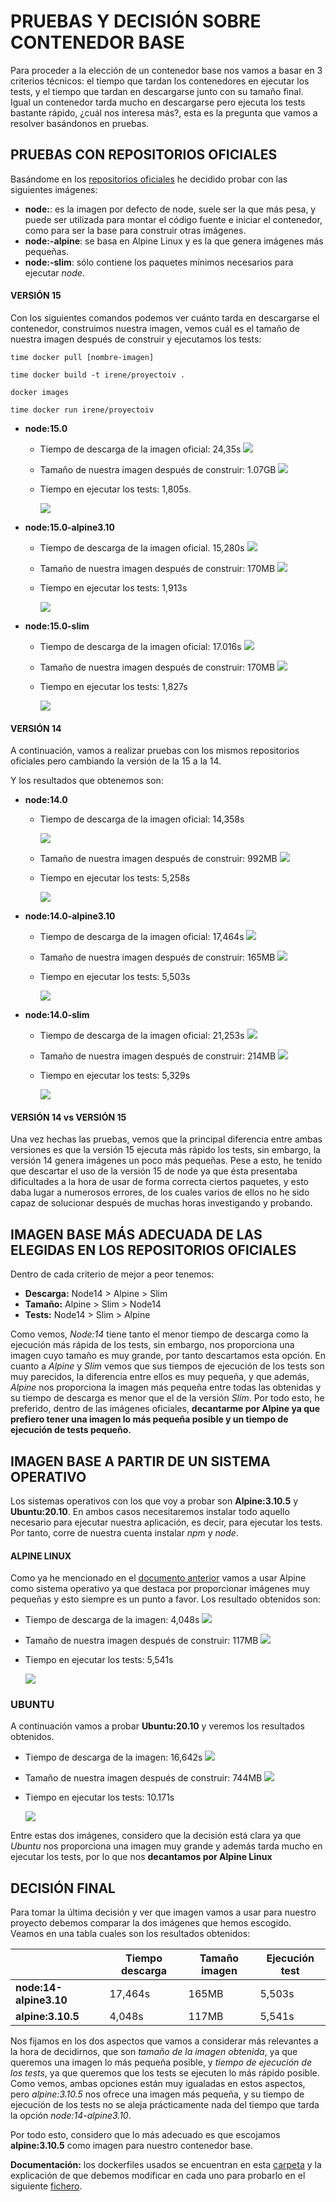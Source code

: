 # PRUEBAS Y DECISIÓN SOBRE CONTENEDOR BASE
Para proceder a la elección de un contenedor base nos vamos a basar en 3 criterios técnicos: el tiempo que tardan los contenedores en ejecutar los tests, y el tiempo que tardan en descargarse junto con su tamaño final.
Igual un contenedor tarda mucho en descargarse pero ejecuta los tests bastante rápido, ¿cuál nos interesa más?, esta es la pregunta que vamos a resolver basándonos en pruebas.

## PRUEBAS CON REPOSITORIOS OFICIALES
Basándome en los [repositorios oficiales](https://hub.docker.com/_/node) he decidido probar con las siguientes imágenes:
- **node:<version>**: es la imagen por defecto de node, suele ser la que más pesa, y puede ser utilizada para montar el código fuente e iniciar el contenedor, como para ser la base para construir otras imágenes.
- **node:<version>-alpine**: se basa en Alpine Linux y es la que genera imágenes más pequeñas.
- **node:<version>-slim**: sólo contiene los paquetes mínimos necesarios para ejecutar *node*.

#### VERSIÓN 15
Con los siguientes comandos podemos ver cuánto tarda en descargarse el contenedor, construimos nuestra imagen, vemos cuál es el tamaño de nuestra imagen después de construir y ejecutamos los tests:
~~~
time docker pull [nombre-imagen]

time docker build -t irene/proyectoiv .

docker images

time docker run irene/proyectoiv
~~~

- **node:15.0**
  - Tiempo de descarga de la imagen oficial: 24,35s
    ![](imagenes/descarga-node15.png)
  - Tamaño de nuestra imagen después de construir: 1.07GB
    ![](imagenes/tamaño-node15.png)
  - Tiempo en ejecutar los tests: 1,805s.

    ![](imagenes/test-node15.png)

- **node:15.0-alpine3.10**
  - Tiempo de descarga de la imagen oficial. 15,280s
    ![](imagenes/descarga-alpine15.png)
  - Tamaño de nuestra imagen después de construir: 170MB
    ![](imagenes/tamaño-alpine15.png)
  - Tiempo en ejecutar los tests: 1,913s

    ![](imagenes/test-alpine15.png)


- **node:15.0-slim**
  - Tiempo de descarga de la imagen oficial: 17.016s
    ![](imagenes/descarga-slim15.png)
  - Tamaño de nuestra imagen después de construir: 170MB
    ![](imagenes/tamaño-slim15.png)
  - Tiempo en ejecutar los tests: 1,827s

    ![](imagenes/test-slim15.png)

#### VERSIÓN 14
A continuación, vamos a realizar pruebas con los mismos repositorios oficiales pero cambiando la versión de la 15 a la 14.

Y los resultados que obtenemos son:
- **node:14.0**
  - Tiempo de descarga de la imagen oficial: 14,358s

    ![](imagenes/descarga-node14.png)

  - Tamaño de nuestra imagen después de construir: 992MB
  ![](imagenes/tamaño-node14.png)
  - Tiempo en ejecutar los tests: 5,258s

    ![](imagenes/test-Node14.png)

- **node:14.0-alpine3.10**

  - Tiempo de descarga de la imagen oficial: 17,464s
  ![](imagenes/descarga-14-alpine.png)
  - Tamaño de nuestra imagen después de construir: 165MB
  ![](imagenes/tamaño-14-alpine.png)
  - Tiempo en ejecutar los tests: 5,503s

    ![](imagenes/test-14Alpine.png)

- **node:14.0-slim**
  - Tiempo de descarga de la imagen oficial: 21,253s
  ![](imagenes/descarga-14-slim.png)
  - Tamaño de nuestra imagen después de construir: 214MB
  ![](imagenes/tamaño-14-slim.png)
  - Tiempo en ejecutar los tests: 5,329s

    ![](imagenes/test-14Slim.png)

#### VERSIÓN 14 vs VERSIÓN 15
Una vez hechas las pruebas, vemos que la principal diferencia entre ambas versiones es que la versión 15 ejecuta más rápido los tests, sin embargo, la versión 14 genera imágenes un poco más pequeñas.
Pese a esto, he tenido que descartar el uso de la versión 15 de node ya que ésta presentaba dificultades a la hora de usar de forma correcta ciertos paquetes, y esto daba lugar a numerosos errores, de los cuales varios de ellos no he sido capaz de solucionar después de muchas horas investigando y probando.

## IMAGEN BASE MÁS ADECUADA DE LAS ELEGIDAS EN LOS REPOSITORIOS OFICIALES
Dentro de cada criterio de mejor a peor tenemos:
- **Descarga:** Node14 > Alpine > Slim
- **Tamaño:** Alpine > Slim > Node14
- **Tests:** Node14 > Slim > Alpine

Como vemos, *Node:14* tiene tanto el menor tiempo de descarga como la ejecución más rápida de los tests, sin embargo, nos proporciona una imagen cuyo tamaño es muy grande, por tanto descartamos esta opción.
En cuanto a *Alpine* y *Slim* vemos que sus tiempos de ejecución de los tests son muy parecidos, la diferencia entre ellos es muy pequeña, y que además, *Alpine* nos proporciona la imagen más pequeña entre todas las obtenidas y su tiempo de descarga es menor que el de la versión *Slim*. Por todo esto, he preferido, dentro de las imágenes oficiales, **decantarme por Alpine ya que prefiero tener una imagen lo más pequeña posible y un tiempo de ejecución de tests pequeño.**

## IMAGEN BASE A PARTIR DE UN SISTEMA OPERATIVO
Los sistemas operativos con los que voy a probar son **Alpine:3.10.5** y **Ubuntu:20.10**.
En ambos casos necesitaremos instalar todo aquello necesario para ejecutar nuestra aplicación, es decir, para ejecutar los tests. Por tanto, corre de nuestra cuenta instalar *npm* y *node*.

#### ALPINE LINUX
Como ya he mencionado en el [documento anterior](https://github.com/irenecj/proyecto-idiomas/blob/master/docs/intro-Docker.md) vamos a usar Alpine como sistema operativo ya que destaca por proporcionar imágenes muy pequeñas y esto siempre es un punto a favor.
Los resultado obtenidos son:
- Tiempo de descarga de la imagen: 4,048s
  ![](imagenes/descarga-alpineSO.png)
- Tamaño de nuestra imagen después de construir: 117MB
  ![](imagenes/tamaño-alpineSO.png)
- Tiempo en ejecutar los tests: 5,541s

  ![](imagenes/test-alpineSO.png)

### UBUNTU
A continuación vamos a probar **Ubuntu:20.10** y veremos los resultados obtenidos.
- Tiempo de descarga de la imagen: 16,642s
  ![](imagenes/descarga-ubuntu.png)
- Tamaño de nuestra imagen después de construir: 744MB
  ![](imagenes/tamaño-ubuntuSO.png)
- Tiempo en ejecutar los tests: 10.171s

  ![](imagenes/test-ubuntuSO.png)

Entre estas dos imágenes, considero que la decisión está clara ya que *Ubuntu* nos proporciona una imagen muy grande y además tarda mucho en ejecutar los tests, por lo que nos **decantamos por Alpine Linux**

## DECISIÓN FINAL
Para tomar la última decisión y ver que imagen vamos a usar para nuestro proyecto debemos comparar la dos imágenes que hemos escogido. Veamos en una tabla cuales son los resultados obtenidos:

|  | Tiempo descarga | Tamaño imagen | Ejecución test |
| -- | -- | -- | -- |
| **node:14-alpine3.10**| 17,464s | 165MB | 5,503s |
| **alpine:3.10.5** | 4,048s | 117MB | 5,541s |

Nos fijamos en los dos aspectos que vamos a considerar más relevantes a la hora de decidirnos, que son *tamaño de la imagen obtenida*, ya que queremos una imagen lo más pequeña posible, y *tiempo de ejecución de los tests*, ya que queremos que los tests se ejecuten lo más rápido posible.
Como vemos, ambas opciones están muy igualadas en estos aspectos, pero *alpine:3.10.5* nos ofrece una imagen más pequeña, y su tiempo de ejecución de los tests no se aleja prácticamente nada del tiempo que tarda la opción *node:14-alpine3.10*.

Por todo esto, considero que lo más adecuado es que escojamos **alpine:3.10.5** como imagen para nuestro contenedor base.

**Documentación:** los dockerfiles usados se encuentran en esta [carpeta](https://github.com/irenecj/proyecto-idiomas/tree/master/docs/dockerfiles-pruebas) y la explicación de que debemos modificar en cada uno para probarlo en el siguiente [fichero](https://github.com/irenecj/proyecto-idiomas/blob/master/docs/dockerfiles-usados.md).

